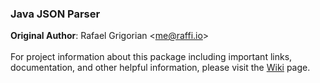 ### Java JSON Parser
**Original Author**: Rafael Grigorian <<me@raffi.io>>
<br><br>
For project information about this package including important links, documentation, and other helpful information, please visit the [Wiki](https://github.com/rdogg312/Java-JSON-Parser/wiki/) page.
